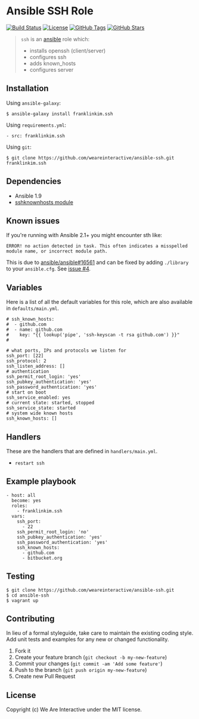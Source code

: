# Ansible SSH Role

[![Build Status](https://img.shields.io/travis/weareinteractive/ansible-ssh.svg)](https://travis-ci.org/weareinteractive/ansible-nodejs)
[![License](https://img.shields.io/badge/license-MIT-lightgrey.svg)](https://raw.githubusercontent.com/weareinteractive/ansible-ssh/master/LICENSE)
[![GitHub Tags](https://img.shields.io/github/tag/weareinteractive/ansible-ssh.svg)](https://github.com/weareinteractive/ansible-ssh)
[![GitHub Stars](https://img.shields.io/github/stars/weareinteractive/ansible-ssh.svg)](https://github.com/weareinteractive/ansible-ssh)

> `ssh` is an [ansible](http://www.ansible.com) role which:
>
> * installs openssh (client/server)
> * configures ssh
> * adds known_hosts
> * configures server

## Installation

Using `ansible-galaxy`:

```
$ ansible-galaxy install franklinkim.ssh
```

Using `requirements.yml`:

```
- src: franklinkim.ssh
```

Using `git`:

```
$ git clone https://github.com/weareinteractive/ansible-ssh.git franklinkim.ssh
```

## Dependencies

* Ansible 1.9
* [sshknownhosts module](https://github.com/bfmartin/ansible-sshknownhosts)

## Known issues

If you're running with Ansible 2.1+ you might encounter sth like:

```
ERROR! no action detected in task. This often indicates a misspelled module name, or incorrect module path.
```

This is due to [ansible/ansible#16561](https://github.com/ansible/ansible/issues/16561) and can be fixed by adding `./library` to your `ansible.cfg`.
See [issue #4](https://github.com/weareinteractive/ansible-ssh/issues/4).

## Variables

Here is a list of all the default variables for this role, which are also available in `defaults/main.yml`.

```
# ssh_known_hosts:
#  - github.com
#  - name: github.com
#    key: "{{ lookup('pipe', 'ssh-keyscan -t rsa github.com') }}"
#

# what ports, IPs and protocols we listen for
ssh_port: [22]
ssh_protocol: 2
ssh_listen_address: []
# authentication
ssh_permit_root_login: 'yes'
ssh_pubkey_authentication: 'yes'
ssh_password_authentication: 'yes'
# start on boot
ssh_service_enabled: yes
# current state: started, stopped
ssh_service_state: started
# system wide known hosts
ssh_known_hosts: []
```

## Handlers

These are the handlers that are defined in `handlers/main.yml`.

* `restart ssh`

## Example playbook

```
- host: all
  become: yes
  roles:
    - franklinkim.ssh
  vars:
    ssh_port:
      - 22
    ssh_permit_root_login: 'no'
    ssh_pubkey_authentication: 'yes'
    ssh_password_authentication: 'yes'
    ssh_known_hosts:
      - github.com
      - bitbucket.org
```

## Testing

```
$ git clone https://github.com/weareinteractive/ansible-ssh.git
$ cd ansible-ssh
$ vagrant up
```

## Contributing
In lieu of a formal styleguide, take care to maintain the existing coding style. Add unit tests and examples for any new or changed functionality.

1. Fork it
2. Create your feature branch (`git checkout -b my-new-feature`)
3. Commit your changes (`git commit -am 'Add some feature'`)
4. Push to the branch (`git push origin my-new-feature`)
5. Create new Pull Request

## License
Copyright (c) We Are Interactive under the MIT license.
